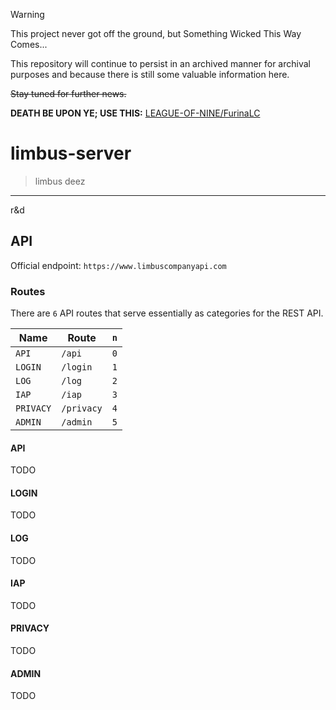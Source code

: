 > [!WARNING]
> This project never got off the ground, but Something Wicked This Way Comes...
> 
> This repository will continue to persist in an archived manner for archival purposes and because there is still some valuable information here.
> 
> ~~Stay tuned for further news.~~
>
> **DEATH BE UPON YE; USE THIS:** [LEAGUE-OF-NINE/FurinaLC](https://github.com/LEAGUE-OF-NINE/FurinaLC)

# limbus-server

> limbus deez

---

r&d

## API

Official endpoint: `https://www.limbuscompanyapi.com`

<!-- Format: `https://www.limbuscompanyapi.com` + `[route]` + `[path]` -->

### Routes

There are `6` API routes that serve essentially as categories for the REST API.

| Name      | Route      | `n` |
| --------- | ---------- | --- |
| `API`     | `/api`     | `0` |
| `LOGIN`   | `/login`   | `1` |
| `LOG`     | `/log`     | `2` |
| `IAP`     | `/iap`     | `3` |
| `PRIVACY` | `/privacy` | `4` |
| `ADMIN`   | `/admin`   | `5` |

#### API

TODO

#### LOGIN

TODO

#### LOG

TODO

#### IAP

TODO

#### PRIVACY

TODO

#### ADMIN

TODO
